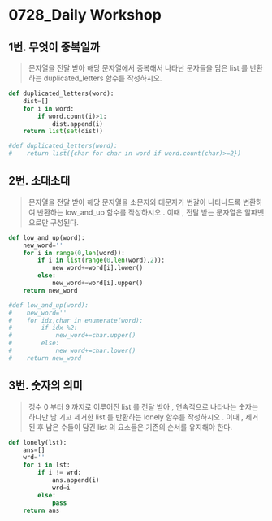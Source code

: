 # 0728_Daily Workshop

## 1번. 무엇이 중복일까

>문자열을 전달 받아 해당 문자열에서 중복해서 나타난 문자들을 담은 list 를 반환하는 duplicated_letters 함수를 작성하시오.

```python
def duplicated_letters(word):
    dist=[]
    for i in word:
        if word.count(i)>1:
            dist.append(i)
    return list(set(dist))

#def duplicated_letters(word):
#    return list({char for char in word if word.count(char)>=2})
```



## 2번. 소대소대

> 문자열을 전달 받아 해당 문자열을 소문자와 대문자가 번갈아 나타나도록 변환하여 반환하는 low_and_up 함수를 작성하시오 . 이때 , 전달 받는 문자열은 알파벳으로만 구성된다.

```python
def low_and_up(word):
    new_word=''
    for i in range(0,len(word)):
        if i in list(range(0,len(word),2)):
            new_word+=word[i].lower()
        else:
            new_word+=word[i].upper()
    return new_word

#def low_and_up(word):
#    new_word=''
#    for idx,char in enumerate(word):
#        if idx %2:
#            new_word+=char.upper()
#        else:
#            new_word+=char.lower()
#    return new_word
```



## 3번. 숫자의 의미

> 정수 0 부터 9 까지로 이루어진 list 를 전달 받아 , 연속적으로 나타나는 숫자는 하나만 남 기고 제거한 list 를 반환하는 lonely 함수를 작성하시오 . 이때 , 제거된 후 남은 수들이 담긴 list 의 요소들은 기존의 순서를 유지해야 한다.

```python
def lonely(lst):
    ans=[]
    wrd=''
    for i in lst:
        if i != wrd:
            ans.append(i)
            wrd=i
        else:
            pass
    return ans
```

